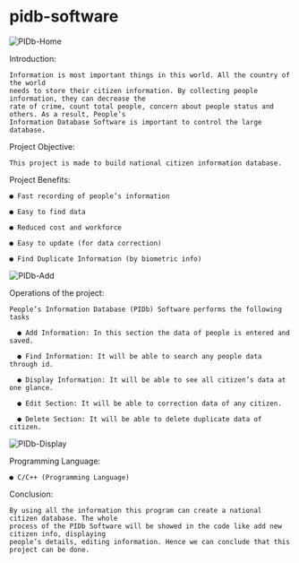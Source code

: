 # pidb-software

![PIDb-Home](https://user-images.githubusercontent.com/62181222/92827913-409fb680-f3f4-11ea-8a2e-87036080d3e6.png)

Introduction:

    Information is most important things in this world. All the country of the world
    needs to store their citizen information. By collecting people information, they can decrease the
    rate of crime, count total people, concern about people status and others. As a result, People’s
    Information Database Software is important to control the large database.

Project Objective:

    This project is made to build national citizen information database.

Project Benefits:

    ● Fast recording of people’s information

    ● Easy to find data

    ● Reduced cost and workforce

    ● Easy to update (for data correction)

    ● Find Duplicate Information (by biometric info)


![PIDb-Add](https://user-images.githubusercontent.com/62181222/92828040-688f1a00-f3f4-11ea-93a6-aa9d57f481b1.png)

Operations of the project:

    People’s Information Database (PIDb) Software performs the following tasks

      ● Add Information: In this section the data of people is entered and saved.

      ● Find Information: It will be able to search any people data through id.

      ● Display Information: It will be able to see all citizen’s data at one glance.

      ● Edit Section: It will be able to correction data of any citizen.

      ● Delete Section: It will be able to delete duplicate data of citizen.
      
![PIDb-Display](https://user-images.githubusercontent.com/62181222/92828108-7ba1ea00-f3f4-11ea-9084-bbe02e4077ba.png)


Programming Language:

    ● C/C++ (Programming Language)

Conclusion:

    By using all the information this program can create a national citizen database. The whole
    process of the PIDb Software will be showed in the code like add new citizen info, displaying
    people’s details, editing information. Hence we can conclude that this project can be done.
